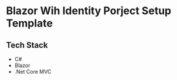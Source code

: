 <h1>Blazor Wih Identity Porject Setup Template</h1>
<h2>Tech Stack</h2>
<ul>
  <li>C#</li>
  <li>Blazor</li>
  <li>.Net Core MVC</li>
</ul>
